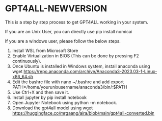 # GPT4ALL-NEWVERSION

This is a step by step process to get GPT4ALL working in your system. 

If you are an Unix User, you can directly use pip install nomicai

If you are a windows user, please follow the below steps.

1. Install WSL from Microsoft Store
2. Enable Virtualization in BIOS (This can be done by pressing F2 continuously). 
3. Once Ubuntu is installed in Windows system, install anaconda using wget https://repo.anaconda.com/archive/Anaconda3-2023.03-1-Linux-x86_64.sh
4. Edit the bashrc file with nano ~/.bashrc and add export PATH=/home/yourunixusername/anaconda3/bin/:$PATH
5. Use Ctrl+X and then save it. 
6. Install jupyter by pip install notebook
7. Open Jupyter Notebook using python -m notebook. 
8. Download the gpt4all model using wget https://huggingface.co/mrgaang/aira/blob/main/gpt4all-converted.bin
